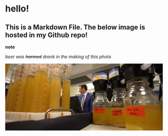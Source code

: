 # hello!

## This is a Markdown File. The below image is hosted in my Github repo!

**note**

*beer was ~~harmed~~ drank in the making of this photo*

[judson]: https://github.com/sdzentner/hello-world/blob/master/pics/Judson_Beer_Lab.png "Judson in the Beer Lab"

![judson]
